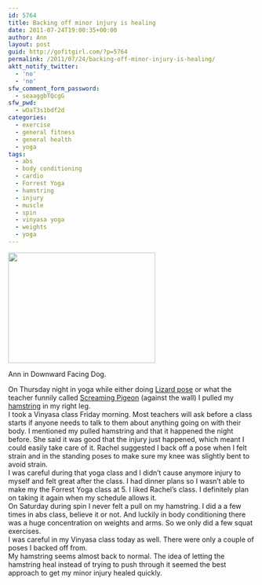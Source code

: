 ```yaml
---
id: 5764
title: Backing off minor injury is healing
date: 2011-07-24T19:00:35+00:00
author: Ann
layout: post
guid: http://gofitgirl.com/?p=5764
permalink: /2011/07/24/backing-off-minor-injury-is-healing/
aktt_notify_twitter:
  - 'no'
  - 'no'
sfw_comment_form_password:
  - seaaggbTQcgG
sfw_pwd:
  - wOaT3s1bdf2d
categories:
  - exercise
  - general fitness
  - general health
  - yoga
tags:
  - abs
  - body conditioning
  - cardio
  - Forrest Yoga
  - hamstring
  - injury
  - muscle
  - spin
  - vinyasa yoga
  - weights
  - yoga
---
```

<div id="attachment_5783" style="width: 310px" class="wp-caption alignleft">
  <a href="http://gofitgirl.com/blog/wp-content/uploads/2011/07/photo-1_2.jpg"><img class="size-medium wp-image-5783" title="photo 1_2" src="http://gofitgirl.com/blog/wp-content/uploads/2011/07/photo-1_2-300x225.jpg" alt="" width="300" height="225" /></a>
  
  <p class="wp-caption-text">
    Ann in Downward Facing Dog.
  </p>
</div>

  
On Thursday night in yoga while either doing [Lizard pose](http://yoga.about.com/od/yogaposes/a/lizard.htm) or what the teacher funnily called [Screaming Pigeon](http://www.yogajournal.com/poses/2493) (against the wall) I pulled my [hamstring](http://en.wikipedia.org/wiki/Hamstring) in my right leg.  
I took a Vinyasa class Friday morning. Most teachers will ask before a class starts if anyone needs to talk to them about anything going on with their body. I mentioned my pulled hamstring and that it happened the night before. She said it was good that the injury just happened, which meant I could easily take care of it. Rachel suggested I back off a pose when I felt strain and in the standing poses to make sure my knee was slightly bent to avoid strain.  
I was careful during that yoga class and I didn&#8217;t cause anymore injury to myself and felt great after the class. I had dinner plans so I wasn&#8217;t able to make my the Forrest Yoga class at 5. I liked Rachel&#8217;s class. I definitely plan on taking it again when my schedule allows it.  
On Saturday during spin I never felt a pull on my hamstring. I did a a few times in abs class, believe it or not. And luckily in body conditioning there was a huge concentration on weights and arms. So we only did a few squat exercises.  
I was careful in my Vinyasa class today as well. There were only a couple of poses I backed off from.  
My hamstring seems almost back to normal. The idea of letting the hamstring heal instead of trying to push through it seemed the best approach to get my minor injury healed quickly.